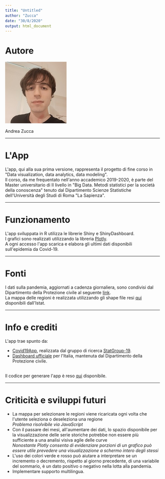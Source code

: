 ```yaml
---
title: "Untitled"
author: "Zucca"
date: "30/8/2020"
output: html_document
---
```


# Autore

![](img/user_andrea.jpg)

Andrea Zucca
_____________________________________________________________________________________________________________________________________________________
# L'App
L'app, qui alla sua prima versione, rappresenta il progetto di fine corso in "Data visualization, data analytics, data modeling".<br/>
Il corso, da me frequentato nell'anno accademico 2019-2020, è parte del Master universitario di II livello in "Big Data. Metodi statistici per la società della conoscenza" tenuto dal Dipartimento Scienze Statistiche dell'Università degli Studi di Roma "La Sapienza".
_____________________________________________________________________________________________________________________________________________________

# Funzionamento
L'app sviluppata in R utilizza le librerie Shiny e ShinyDashboard.<br/>
I grafici sono realizzati utilizzando la libreria [Plotly](https://plotly.com/r/).<br/>
A ogni accesso l'app scarica e elabora gli ultimi dati disponibili sull'epidemia da Covid-19.
_____________________________________________________________________________________________________________________________________________________

# Fonti
I dati sulla pandemia, aggiornati a cadenza giornaliera, sono condivisi dal Dipartimento della Protezione civile al seguente [link](https://github.com/pcm-dpc/COVID-19).<br/>
La mappa delle regioni è realizzata utilizzando gli shape file resi [qui](https://www.istat.it/it/archivio/222527) disponibili dall'Istat.
_____________________________________________________________________________________________________________________________________________________

# Info e crediti
L'app trae spunto da:

* [Covid19App](https://statgroup19.shinyapps.io/Covid19App/), realizzata dal gruppo di ricerca [StatGroup-19](https://www.uniroma1.it/it/notizia/statgroup-19). 
* [Dashboard ufficiale](http://opendatadpc.maps.arcgis.com/apps/opsdashboard/index.html#/b0c68bce2cce478eaac82fe38d4138b1) per l'Italia, mantenuta dal Dipartimento della Protezione civile. <br/> <br/>

Il codice per generare l'app è reso [qui](https://www.uniroma1.it/it/notizia/statgroup-19) disponibile.
_____________________________________________________________________________________________________________________________________________________

# Criticità e sviluppi futuri
* La mappa per selezionare le regioni viene ricaricata ogni volta che l'utente seleziona o deseleziona una regione <br/> 
*Problema risolvibile via JavaScript*
* Con il passare dei mesi, all'aumentare dei dati, lo spazio disponibile per la visualizzazione delle serie storiche potrebbe non essere più sufficiente a una analisi visiva agile delle curve <br/>
*Nonostante Plotly consenta di evidenziare porzioni di un grafico può essere utile prevedere una visualizzazione a schermo intero degli stessi*
* L'uso dei colori verde e rosso può aiutare a interpretare se un incremento o decremento, rispetto al giorno precedente, di una variabile del sommario, è un dato positivo o negativo nella lotta alla pandemia.
* Implementare supporto multilingua.